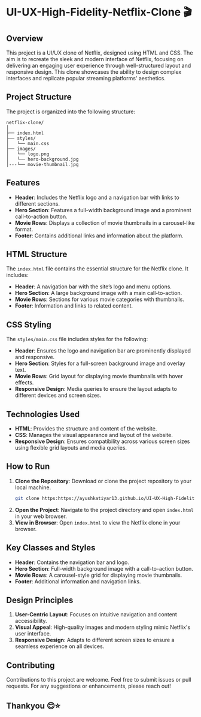 # UI-UX-High-Fidelity-Netflix-Clone 🎬

## Overview

This project is a UI/UX clone of Netflix, designed using HTML and CSS. The aim is to recreate the sleek and modern interface of Netflix, focusing on delivering an engaging user experience through well-structured layout and responsive design. This clone showcases the ability to design complex interfaces and replicate popular streaming platforms' aesthetics.

## Project Structure

The project is organized into the following structure:

```
netflix-clone/
│
├── index.html
├── styles/
│   └── main.css
├── images/
│   └── logo.png
│   └── hero-background.jpg
│---└── movie-thumbnail.jpg

```

## Features

- **Header**: Includes the Netflix logo and a navigation bar with links to different sections.
- **Hero Section**: Features a full-width background image and a prominent call-to-action button.
- **Movie Rows**: Displays a collection of movie thumbnails in a carousel-like format.
- **Footer**: Contains additional links and information about the platform.

## HTML Structure

The `index.html` file contains the essential structure for the Netflix clone. It includes:

- **Header**: A navigation bar with the site’s logo and menu options.
- **Hero Section**: A large background image with a main call-to-action.
- **Movie Rows**: Sections for various movie categories with thumbnails.
- **Footer**: Information and links to related content.

## CSS Styling

The `styles/main.css` file includes styles for the following:

- **Header**: Ensures the logo and navigation bar are prominently displayed and responsive.
- **Hero Section**: Styles for a full-screen background image and overlay text.
- **Movie Rows**: Grid layout for displaying movie thumbnails with hover effects.
- **Responsive Design**: Media queries to ensure the layout adapts to different devices and screen sizes.

## Technologies Used

- **HTML**: Provides the structure and content of the website.
- **CSS**: Manages the visual appearance and layout of the website.
- **Responsive Design**: Ensures compatibility across various screen sizes using flexible grid layouts and media queries.

## How to Run

1. **Clone the Repository**: Download or clone the project repository to your local machine.
   ```bash
   git clone https:https://ayushkatiyar13.github.io/UI-UX-High-Fidelity-Netflix-Clone/.git
   ```
2. **Open the Project**: Navigate to the project directory and open `index.html` in your web browser.
3. **View in Browser**: Open `index.html` to view the Netflix clone in your browser.

## Key Classes and Styles

- **Header**: Contains the navigation bar and logo.
- **Hero Section**: Full-width background image with a call-to-action button.
- **Movie Rows**: A carousel-style grid for displaying movie thumbnails.
- **Footer**: Additional information and navigation links.

## Design Principles

1. **User-Centric Layout**: Focuses on intuitive navigation and content accessibility.
2. **Visual Appeal**: High-quality images and modern styling mimic Netflix's user interface.
3. **Responsive Design**: Adapts to different screen sizes to ensure a seamless experience on all devices.

## Contributing

Contributions to this project are welcome. Feel free to submit issues or pull requests. For any suggestions or enhancements, please reach out!

## Thankyou 😊⭐
